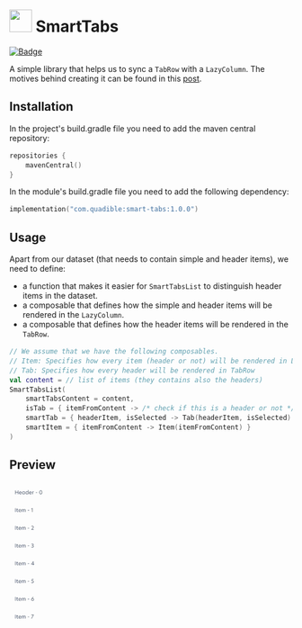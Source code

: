 # <img src="https://icons.iconarchive.com/icons/icons8/ios7/512/Very-Basic-Brain-Filled-icon.png" width="40" height="40"> SmartTabs
<a href="https://androidweekly.net/issues/issue-524"><img alt="Badge" height="20px"  src="https://androidweekly.net/issues/issue-524/badge"></a>

A simple library that helps us to sync a `TabRow` with a `LazyColumn`. The motives behind creating
it can be found in this [post](https://engineering.theblueground.com/auto-sync-tabs-and-a-list-with-jetpack-compose/).

## Installation

In the project's build.gradle file you need to add the maven central repository:

```kotlin
repositories {
    mavenCentral()
}
```

In the module's build.gradle file you need to add the following dependency:

```kotlin
implementation("com.quadible:smart-tabs:1.0.0")
```

## Usage

Apart from our dataset (that needs to contain simple and header items), we need to define:
- a function that makes it easier for `SmartTabsList` to distinguish header items in the dataset.
- a composable that defines how the simple and header items will be rendered in the `LazyColumn`.
- a composable that defines how the header items will be rendered in the `TabRow`.

```kotlin
// We assume that we have the following composables.
// Item: Specifies how every item (header or not) will be rendered in LazyColumn
// Tab: Specifies how every header will be rendered in TabRow
val content = // list of items (they contains also the headers)
SmartTabsList(
    smartTabsContent = content,
    isTab = { itemFromContent -> /* check if this is a header or not */ },
    smartTab = { headerItem, isSelected -> Tab(headerItem, isSelected) },
    smartItem = { itemFromContent -> Item(itemFromContent) }
)
```

## Preview
![](img/smart-tabs.gif)
